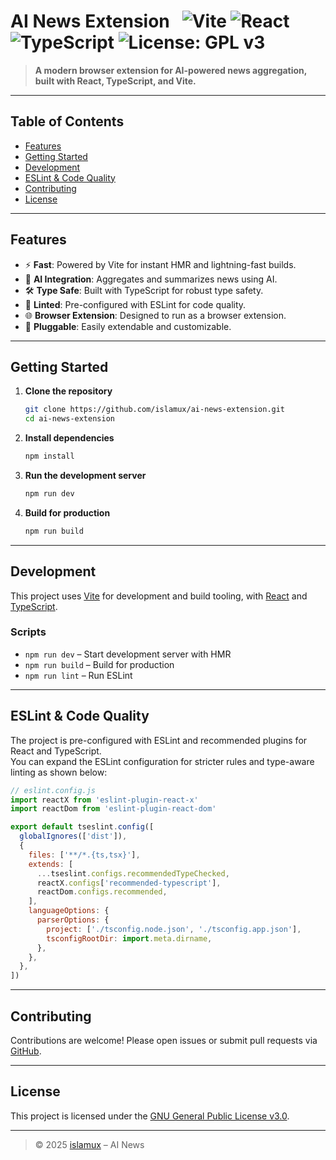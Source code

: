 # AI News Extension &nbsp; ![Vite](https://img.shields.io/badge/Vite-646CFF?logo=vite&logoColor=white) ![React](https://img.shields.io/badge/React-20232A?logo=react&logoColor=61DAFB) ![TypeScript](https://img.shields.io/badge/TypeScript-3178C6?logo=typescript&logoColor=white) ![License: GPL v3](https://img.shields.io/badge/License-GPLv3-blue.svg)

> **A modern browser extension for AI-powered news aggregation, built with React, TypeScript, and Vite.**

---

## Table of Contents

- [Features](#features)
- [Getting Started](#getting-started)
- [Development](#development)
- [ESLint & Code Quality](#eslint--code-quality)
- [Contributing](#contributing)
- [License](#license)

---

## Features

- ⚡️ **Fast**: Powered by Vite for instant HMR and lightning-fast builds.
- 🧠 **AI Integration**: Aggregates and summarizes news using AI.
- 🛠️ **Type Safe**: Built with TypeScript for robust type safety.
- 🧹 **Linted**: Pre-configured with ESLint for code quality.
- 🌐 **Browser Extension**: Designed to run as a browser extension.
- 🔌 **Pluggable**: Easily extendable and customizable.

---

## Getting Started

1. **Clone the repository**
   ```bash
   git clone https://github.com/islamux/ai-news-extension.git
   cd ai-news-extension
   ```

2. **Install dependencies**
   ```bash
   npm install
   ```

3. **Run the development server**
   ```bash
   npm run dev
   ```

4. **Build for production**
   ```bash
   npm run build
   ```

---

## Development

This project uses [Vite](https://vitejs.dev/) for development and build tooling, with [React](https://react.dev/) and [TypeScript](https://www.typescriptlang.org/).

### Scripts

- `npm run dev` – Start development server with HMR
- `npm run build` – Build for production
- `npm run lint` – Run ESLint

---

## ESLint & Code Quality

The project is pre-configured with ESLint and recommended plugins for React and TypeScript.  
You can expand the ESLint configuration for stricter rules and type-aware linting as shown below:

```js
// eslint.config.js
import reactX from 'eslint-plugin-react-x'
import reactDom from 'eslint-plugin-react-dom'

export default tseslint.config([
  globalIgnores(['dist']),
  {
    files: ['**/*.{ts,tsx}'],
    extends: [
      ...tseslint.configs.recommendedTypeChecked,
      reactX.configs['recommended-typescript'],
      reactDom.configs.recommended,
    ],
    languageOptions: {
      parserOptions: {
        project: ['./tsconfig.node.json', './tsconfig.app.json'],
        tsconfigRootDir: import.meta.dirname,
      },
    },
  },
])
```

---

## Contributing

Contributions are welcome! Please open issues or submit pull requests via [GitHub](https://github.com/islamux/ai-news-extension).

---

## License

This project is licensed under the [GNU General Public License v3.0](LICENSE).

---

> © 2025 [islamux](https://github.com/islamux) – AI News
